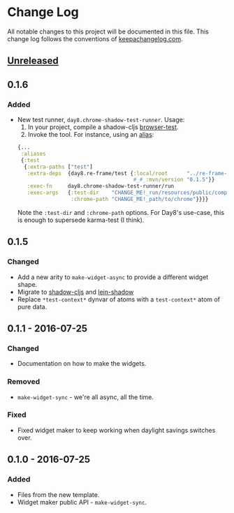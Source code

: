 # Change Log
All notable changes to this project will be documented in this file. This change log follows the conventions of [keepachangelog.com](http://keepachangelog.com/).

## [Unreleased]

## 0.1.6
### Added
- New test runner, `day8.chrome-shadow-test-runner`. Usage:
  1. In your project, compile a shadow-cljs [browser-test](https://shadow-cljs.github.io/docs/UsersGuide.html#target-browser-test).
  2. Invoke the tool. For instance, using an [alias](https://clojure.org/reference/deps_edn#aliases):
  ```clojure
  {...
   :aliases
   {:test
	{:extra-paths ["test"]
	 :extra-deps  {day8.re-frame/test {:local/root      "../re-frame-test"
									   #_#_:mvn/version "0.1.5"}}
	 :exec-fn     day8.chrome-shadow-test-runner/run
	 :exec-args   {:test-dir    "CHANGE_ME!_run/resources/public/compiled_test"
				   :chrome-path "CHANGE_ME!_path/to/chrome"}}}}
  ```
  Note the `:test-dir` and `:chrome-path` options.
  For Day8's use-case, this is enough to supersede karma-test (I think).
## 0.1.5
### Changed
- Add a new arity to `make-widget-async` to provide a different widget shape.
- Migrate to [shadow-cljs](https://shadow-cljs.github.io/docs/UsersGuide.html) and
  [lein-shadow](https://gitlab.com/nikperic/lein-shadow)
- Replace `*test-context*` dynvar of atoms with a `test-context*` atom of pure
  data.

## 0.1.1 - 2016-07-25
### Changed
- Documentation on how to make the widgets.

### Removed
- `make-widget-sync` - we're all async, all the time.

### Fixed
- Fixed widget maker to keep working when daylight savings switches over.

## 0.1.0 - 2016-07-25
### Added
- Files from the new template.
- Widget maker public API - `make-widget-sync`.

[Unreleased]: https://github.com/your-name/re-frame-test/compare/0.1.1...HEAD
[0.1.1]: https://github.com/your-name/re-frame-test/compare/0.1.0...0.1.1
